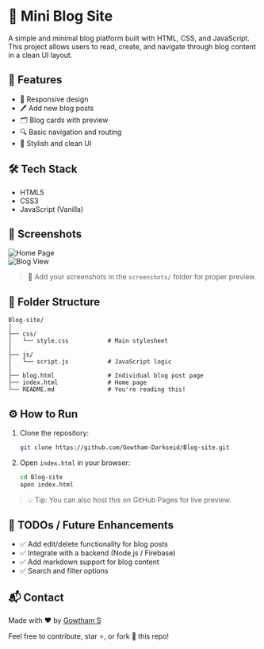 # 📝 Mini Blog Site

A simple and minimal blog platform built with HTML, CSS, and JavaScript. This project allows users to read, create, and navigate through blog content in a clean UI layout.

## 🚀 Features

- 📄 Responsive design  
- 🖊️ Add new blog posts  
- 🗂️ Blog cards with preview  
- 🔍 Basic navigation and routing  
- 🎨 Stylish and clean UI  

## 🛠️ Tech Stack

- HTML5  
- CSS3  
- JavaScript (Vanilla)

## 📸 Screenshots

![Home Page](screenshots/home.png)  
![Blog View](screenshots/blog.png)

> 📁 Add your screenshots in the `screenshots/` folder for proper preview.

## 📂 Folder Structure

```
Blog-site/
│
├── css/
│   └── style.css           # Main stylesheet
│
├── js/
│   └── script.js           # JavaScript logic
│
├── blog.html               # Individual blog post page
├── index.html              # Home page
└── README.md               # You're reading this!
```

## ⚙️ How to Run

1. Clone the repository:
   ```bash
   git clone https://github.com/Gowtham-Darkseid/Blog-site.git
   ```
2. Open `index.html` in your browser:
   ```bash
   cd Blog-site
   open index.html
   ```

> 💡 Tip: You can also host this on GitHub Pages for live preview.

## 📌 TODOs / Future Enhancements

- ✅ Add edit/delete functionality for blog posts  
- ✅ Integrate with a backend (Node.js / Firebase)  
- ✅ Add markdown support for blog content  
- ✅ Search and filter options  

## 📬 Contact

Made with ❤️ by [Gowtham S](https://github.com/Gowtham-Darkseid)

Feel free to contribute, star ⭐, or fork 🍴 this repo!
